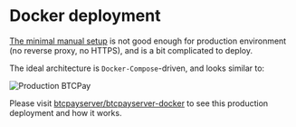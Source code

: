 # Docker deployment

[The minimal manual setup](ManualDeployment.md) is not good enough for production environment (no reverse proxy, no HTTPS), and is a bit complicated to deploy.

The ideal architecture is `Docker-Compose`-driven, and looks similar to:

![Production BTCPay](https://raw.githubusercontent.com/btcpayserver/btcpayserver-docker/master/Production/Production.png)

Please visit [btcpayserver/btcpayserver-docker](https://github.com/btcpayserver/btcpayserver-docker) to see this production deployment and how it works.